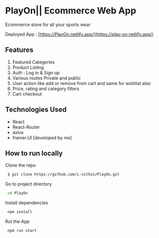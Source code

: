 # PlayOn|| Ecommerce Web App

Ecommerce store for all your sports wear 

Deployed App : [https://PlayOn.netlify.app/](https://play-on.netlify.app/)

## Features
1. Featured Categories
2. Product Listing
3. Auth : Log in & Sign up
4. Various routes Private and public
5. User action like add or remove from cart and same for wishlist also
6. Price, rating and category filters 
7. Cart checkout

## Technologies Used
- React
- React-Router
- axios
- framer.UI [developed by me]

## How to run locally

Clone the repo
```bash
 $ git clone https://github.com/i-nithin/PlayOn.git
```
Go to project directory
```bash
 cd PlayOn
```
Install dependencies
```bash
 npm install
```
Rut the App
```bash
 npm run start
```
